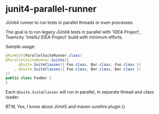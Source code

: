 # junit4-parallel-runner
JUnit4 runner to run tests in parallel threads or even processes 

The goal is to run legacy JUnit4 tests in parallel with 'IDEA Project', Teamcity 'IntelliJ IDEA Project' build with minimum efforts.

Sample usage: 
```java
@RunWith(ParallelSuiteRunner.class)
@ParallelSuiteRunner.Suites({
      @Suite.SuiteClasses({ Foo.class, Bar.class, Foo.class })
    , @Suite.SuiteClasses({ Foo.class, Bar.class, Bar.class })
})
public class FooBar {
}
```

Each ```@Suite.SuiteClasses``` will run in parallel, in separate thread and class loader.

BTW, Yes, I know about JUnit5 and maven surefire plugin )) 
